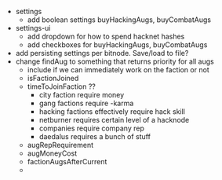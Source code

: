 * settings
  * add boolean settings buyHackingAugs, buyCombatAugs  
* settings-ui
  * add dropdown for how to spend hacknet hashes
  * add checkboxes for buyHackingAugs, buyCombatAugs  
* add persisting settings per bitnode. Save/load to file?
* change findAug to something that returns priority for all augs
  * include if we can immediately work on the faction or not
  * isFactionJoined
  * timeToJoinFaction ??
    * city faction require money
    * gang factions require -karma
    * hacking factions effectively require hack skill
    * netburner requires certain level of a hacknode
    * companies require company rep
    * daedalus requires a bunch of stuff
  * augRepRequirement
  * augMoneyCost
  * factionAugsAfterCurrent
  * 
